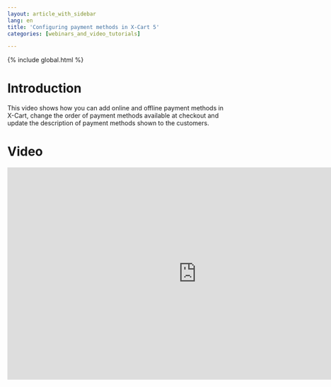 ```yaml
---
layout: article_with_sidebar
lang: en
title: 'Configuring payment methods in X-Cart 5'
categories: [webinars_and_video_tutorials]

---
```


{% include global.html %}

# Introduction

This video shows how you can add online and offline payment methods in X-Cart, change the order of payment methods available at checkout and update the description of payment methods shown to the customers.

# Video

<iframe class="youtube-player" type="text/html" style="width: 853px; height: 480px" src="http://www.youtube.com/embed/wyXsPRi5MN0" frameborder="0"></iframe>